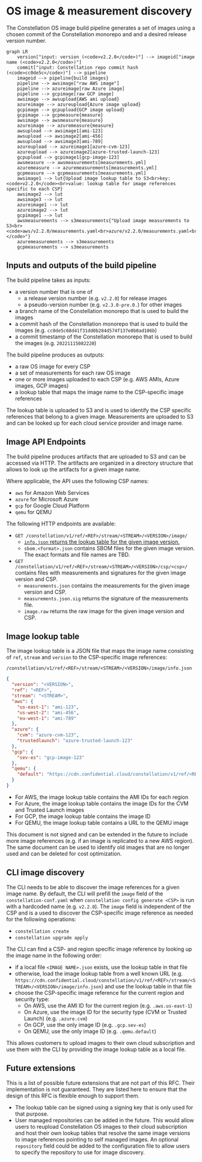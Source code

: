 # OS image & measurement discovery

The Constellation OS image build pipeline generates a set of images using a chosen commit of the Constellation monorepo and and a desired release version number.

```mermaid
graph LR
    version["input: version (<code>v2.2.0</code>)"] --> imageid["image name (<code>v2.2.0</code>)"]
    commit["input: Constellation repo commit hash (<code>cc0de5c</code>)"] --> pipeline
    imageid --> pipeline{build images}
    pipeline --> awsimage["raw AWS image"]
    pipeline --> azureimage[raw Azure image]
    pipeline --> gcpimage[raw GCP image]
    awsimage --> awsupload{AWS ami upload}
    azureimage --> azureupload{Azure image upload}
    gcpimage --> gcpupload{GCP image upload}
    gcpimage --> gcpmeasure{measure}
    awsimage --> awsmeasure{measure}
    azureimage --> azuremeasure{measure}
    awsupload --> awsimage1[ami-123]
    awsupload --> awsimage2[ami-456]
    awsupload --> awsimage3[ami-789]
    azureupload --> azureimage1[azure-cvm-123]
    azureupload --> azureimage2[azure-trusted-launch-123]
    gcpupload --> gcpimage1[gcp-image-123]
    awsmeasure --> awsmeasurements[measurements.yml]
    azuremeasure --> azuremeasurements[measurements.yml]
    gcpmeasure --> gcpmeasurements[measurements.yml]
    awsimage1 --> lut{Upload image lookup table to S3<br>key: <code>v2.2.0</code><br>value: lookup table for image references specific to each CSP}
    awsimage2 --> lut
    awsimage3 --> lut
    azureimage1 --> lut
    azureimage2 --> lut
    gcpimage1 --> lut
    awsmeasurements --> s3measurements{"Upload image measurements to S3<br><code>aws/v2.2.0/measurements.yaml<br>azure/v2.2.0/measurements.yaml<br>gcp/v2.2.0/measurements.yaml<br></code>"}
    azuremeasurements --> s3measurements
    gcpmeasurements --> s3measurements
```

## Inputs and outputs of the build pipeline

The build pipeline takes as inputs:

- a version number that is one of
  - a release version number (e.g. `v2.2.0`) for release images
  - a pseudo-version number (e.g. `v2.3.0-pre.0.`) for other images
- a branch name of the Constellation monorepo that is used to build the images
- a commit hash of the Constellation monorepo that is used to build the images (e.g. `cc0de5c68d41f31dd0b284d574f137e0b0ad106b`)
- a commit timestamp of the Constellation monorepo that is used to build the images (e.g. `20221115082220`)

The build pipeline produces as outputs:

- a raw OS image for every CSP
- a set of measurements for each raw OS image
- one or more images uploaded to each CSP (e.g. AWS AMIs, Azure images, GCP images)
- a lookup table that maps the image name to the CSP-specific image references

The lookup table is uploaded to S3 and is used to identify the CSP specific references that belong to a given image.
Measurements are uploaded to S3 and can be looked up for each cloud service provider and image name.

## Image API Endpoints

The build pipeline produces artifacts that are uploaded to S3 and can be accessed via HTTP.
The artifacts are organized in a directory structure that allows to look up the artifacts for a given image name.

Where applicable, the API uses the following CSP names:

- `aws` for Amazon Web Services
- `azure` for Microsoft Azure
- `gcp` for Google Cloud Platform
- `qemu` for QEMU

The following HTTP endpoints are available:

- `GET /constellation/v1/ref/<REF>/stream/<STREAM>/<VERSION>/image/`
  - [`info.json` returns the lookup table for the given image version.](#image-lookup-table)
  - `sbom.<format>.json` contains SBOM files for the given image version. The exact formats and file names are TBD.
- `GET /constellation/v1/ref/<REF>/stream/<STREAM>/<VERSION>/csp/<csp>/` contains files with measurements and signatures for the given image version and CSP.
  - `measurements.json` contains the measurements for the given image version and CSP.
  - `measurements.json.sig` returns the signature of the measurements file.
  - `image.raw` returns the raw image for the given image version and CSP.



## Image lookup table

The image lookup table is a JSON file that maps the image name consisting of `ref`, `stream` and `version` to the CSP-specific image references:

```
/constellation/v1/ref/<REF>/stream/<STREAM>/<VERSION>/image/info.json
```

```json
{
  "version": "<VERSION>",
  "ref": "<REF>",
  "stream": "<STREAM>",
  "aws": {
    "us-east-1": "ami-123",
    "us-west-2": "ami-456",
    "eu-west-1": "ami-789"
  },
  "azure": {
    "cvm": "azure-cvm-123",
    "trustedlaunch": "azure-trusted-launch-123"
  },
  "gcp": {
    "sev-es": "gcp-image-123"
  },
  "qemu": {
    "default": "https://cdn.confidential.cloud/constellation/v1/ref/<REF>/stream/<STREAM>/<VERSION>/image/csp/qemu/image.raw"
  }
}
```

- For AWS, the image lookup table contains the AMI IDs for each region
- For Azure, the image lookup table contains the image IDs for the CVM and Trusted Launch images
- For GCP, the image lookup table contains the image ID
- For QEMU, the image lookup table contains a URL to the QEMU image

This document is not signed and can be extended in the future to include more image references (e.g. if an image is replicated to a new AWS region).
The same document can be used to identify old images that are no longer used and can be deleted for cost optimization.

## CLI image discovery

The CLI needs to be able to discover the image references for a given image name.
By default, the CLI will prefill the `image` field of the `constellation-conf.yaml` when `constellation config generate <CSP>` is run with a hardcoded name (e.g. `v2.2.0`).
The `image` field is independent of the CSP and is a used to discover the CSP-specific image reference as needed for the following operations:

- `constellation create`
- `constellation upgrade apply`

The CLI can find a CSP- and region specific image reference by looking up the image name in the following order:

- if a local file `<IMAGE NAME>.json` exists, use the lookup table in that file
- otherwise, load the image lookup table from a well known URL (e.g. `https://cdn.confidential.cloud/constellation/v1/ref/<REF>/stream/<STREAM>/<VERSION>/image/info.json`) and use the lookup table in that file
- choose the CSP-specific image reference for the current region and security type:
  - On AWS, use the AMI ID for the current region (e.g. `.aws.us-east-1`)
  - On Azure, use the image ID for the security type (CVM or Trusted Launch) (e.g. `.azure.cvm`)
  - On GCP, use the only image ID (e.g. `.gcp.sev-es`)
  - On QEMU, use the only image ID (e.g. `.qemu.default`)

This allows customers to upload images to their own cloud subscription and use them with the CLI by providing the image lookup table as a local file.

## Future extensions

This is a list of possible future extensions that are not part of this RFC.
Their implementation is not guaranteed.
They are listed here to ensure that the design of this RFC is flexible enough to support them.

- The lookup table can be signed using a signing key that is only used for that purpose.
- User managed repositories can be added in the future. This would allow users to reupload Constellation OS images to their cloud subscription and host their own lookup tables that resolve the same image versions to image references pointing to self managed images. An optional `repository` field could be added to the configuration file to allow users to specify the repository to use for image discovery.
